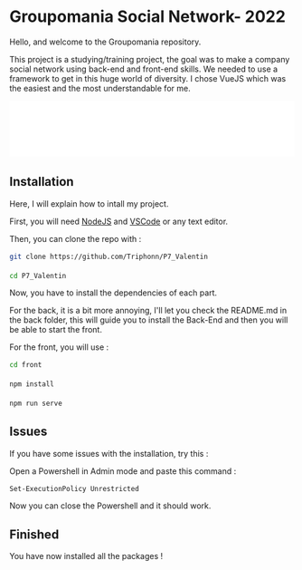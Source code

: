 # Groupomania Social Network- 2022

Hello, and welcome to the Groupomania repository.

This project is a studying/training project, the goal was to make a company social network using back-end and front-end skills.
We needed to use a framework to get in this huge world of diversity. I chose VueJS which was the easiest and the most understandable for me.

![logo](./logo.png)

## Installation

Here, I will explain how to intall my project.

First, you will need [NodeJS](https://nodejs.org/en/download/) and [VSCode](https://code.visualstudio.com/download) or any text editor.

Then, you can clone the repo with :

```bash
git clone https://github.com/Triphonn/P7_Valentin

cd P7_Valentin

```

Now, you have to install the dependencies of each part.

For the back, it is a bit more annoying, I'll let you check the README.md in the back folder, this will guide you to install the Back-End and then you will be able to start the front.

For the front, you will use :

```bash
cd front

npm install

npm run serve
```

## Issues

If you have some issues with the installation, try this :

Open a Powershell in Admin mode and paste this command :

```bash
Set-ExecutionPolicy Unrestricted
```

Now you can close the Powershell and it should work.

## Finished

You have now installed all the packages !

